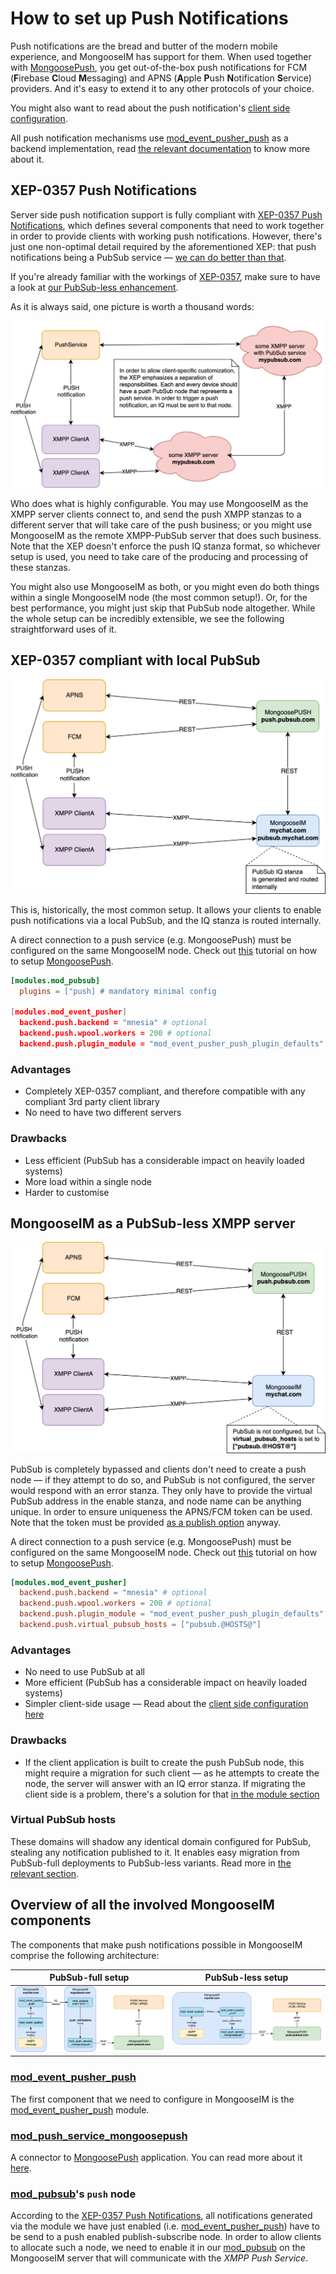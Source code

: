 # How to set up Push Notifications

Push notifications are the bread and butter of the modern mobile experience, and MongooseIM has
support for them. When used together with [MongoosePush][], you get out-of-the-box push
notifications for FCM (**F**irebase **C**loud **M**essaging) and APNS (**A**pple **P**ush
**N**otification **S**ervice) providers. And it's easy to extend it to any other protocols of your
choice.

You might also want to read about the push notification's [client side configuration][client-side].

All push notification mechanisms use [mod_event_pusher_push][] as a backend implementation,
read [the relevant documentation][mod_event_pusher] to know more about it.

## XEP-0357 Push Notifications

Server side push notification support is fully compliant with [XEP-0357 Push Notifications][XEP-0357],
which defines several components that need to work together in order to provide clients with working
push notifications. However, there's just one non-optimal detail required by the aforementioned XEP:
that push notifications being a PubSub service — [we can do better than that][pubsub-less].

If you're already familiar with the workings of [XEP-0357][], make sure to have a look at
[our PubSub-less enhancement][pubsub-less].

As it is always said, one picture is worth a thousand words:

 ![](PushNotifications-XEP-overview.png)

Who does what is highly configurable. You may use MongooseIM as the XMPP server clients connect to,
and send the push XMPP stanzas to a different server that will take care of the push business;
or you might use MongooseIM as the remote XMPP-PubSub server that does such business. Note that the
XEP doesn't enforce the push IQ stanza format, so whichever setup is used, you need to take care of
the producing and processing of these stanzas.

You might also use MongooseIM as both, or you might even do both things within a single MongooseIM
node (the most common setup!). Or, for the best performance, you might just skip that PubSub node
altogether. While the whole setup can be incredibly extensible, we see the following straightforward
uses of it.

## XEP-0357 compliant with local PubSub

 ![](PushNotifications-MIM_with_local_pubsub.png)

This is, historically, the most common setup.
It allows your clients to enable push notifications via a local PubSub,
and the IQ stanza is routed internally.

A direct connection to a push service (e.g. MongoosePush) must be configured on the same MongooseIM
node. Check out [this][WithMongoosePush] tutorial on how to setup [MongoosePush][].

```toml
[modules.mod_pubsub]
  plugins = ["push] # mandatory minimal config

[modules.mod_event_pusher]
  backend.push.backend = "mnesia" # optional
  backend.push.wpool.workers = 200 # optional
  backend.push.plugin_module = "mod_event_pusher_push_plugin_defaults" # optional
```

### Advantages
* Completely XEP-0357 compliant, and therefore compatible with any compliant 3rd party client library
* No need to have two different servers

### Drawbacks
* Less efficient (PubSub has a considerable impact on heavily loaded systems)
* More load within a single node
* Harder to customise

## MongooseIM as a PubSub-less XMPP server

 ![](PushNotifications-no_pubsub.png)

PubSub is completely bypassed and clients don't need to create a push node — if they attempt to
do so, and PubSub is not configured, the server would respond with an error stanza.
They only have to provide the virtual PubSub address in the enable stanza, and node name can be
anything unique. In order to ensure uniqueness the APNS/FCM token can be used. Note that the token
must be provided [as a publish option](https://xmpp.org/extensions/xep-0357.html#example-9) anyway.

A direct connection to a push service (e.g. MongoosePush) must be configured on the same MongooseIM
node. Check out [this][WithMongoosePush] tutorial on how to setup [MongoosePush][].

```toml
[modules.mod_event_pusher]
  backend.push.backend = "mnesia" # optional
  backend.push.wpool.workers = 200 # optional
  backend.push.plugin_module = "mod_event_pusher_push_plugin_defaults" # optional
  backend.push.virtual_pubsub_hosts = ["pubsub.@HOSTS@"]
```

### Advantages
* No need to use PubSub at all
* More efficient (PubSub has a considerable impact on heavily loaded systems)
* Simpler client-side usage — Read about the [client side configuration here][client-side]

### Drawbacks
* If the client application is built to create the push PubSub node, this might require a migration
  for such client — as he attempts to create the node, the server will answer with an IQ error
  stanza. If migrating the client side is a problem, there's a solution for that
  [in the module section][mod_event_pusher_push_plugin]

### Virtual PubSub hosts

These domains will shadow any identical domain configured for PubSub, stealing any notification
published to it. It enables easy migration from PubSub-full deployments to PubSub-less variants.
Read more in [the relevant section][mod_event_pusher_push_virtual_hosts].


## Overview of all the involved MongooseIM components

The components that make push notifications possible in MongooseIM
comprise the following architecture:

PubSub-full setup | PubSub-less setup
:-:|:-:
![](component-architecture-with-PubSub.png) | ![](component-architecture-without-PubSub.png)


### [mod_event_pusher_push][]

The first component that we need to configure in MongooseIM is the [mod_event_pusher_push][] module.

### [mod_push_service_mongoosepush][]

A connector to [MongoosePush][] application. You can read more about it [here][WithMongoosePush].

### [mod_pubsub][]'s `push` node

According to the [XEP-0357 Push Notifications](https://xmpp.org/extensions/xep-0357.html), all
notifications generated via the module we have just enabled (i.e. [mod_event_pusher_push][]) have to
be send to a push enabled publish-subscribe node. In order to allow clients to allocate such a
node, we need to enable it in our [mod_pubsub][] on the MongooseIM server that will communicate with
the _XMPP Push Service_.

[pubsub-less]: #mongooseim-as-a-pubsub-less-xmpp-server
[client-side]: ./Push-notifications-client-side.md
[mod_event_pusher]: ../../modules/mod_event_pusher.md
[mod_event_pusher_push]: ../../modules/mod_event_pusher_push.md
[mod_event_pusher_push_plugin]: ../../modules/mod_event_pusher_push.md#plugin-module
[mod_event_pusher_push_migration]: ../../modules/mod_event_pusher_push.md#migration-from-xep-0357-to-virtual-hosts
[mod_event_pusher_push_virtual_hosts]: ../../modules/mod_event_pusher_push.md#virtual-pubsub-hosts
[mod_pubsub]: ../../modules/mod_pubsub.md
[mod_push_service_mongoosepush]: ../../modules/mod_push_service_mongoosepush.md
[MongoosePush]: https://github.com/esl/MongoosePush
[WithMongoosePush]: ./MongoosePush-setup.md
[MongoosePushReadme]: https://github.com/esl/MongoosePush/blob/master/README.md
[XEP-0357]: https://xmpp.org/extensions/xep-0357.html
[federation]: ../../../advanced-configuration/listen/#server-to-server-s2s-listens2s

